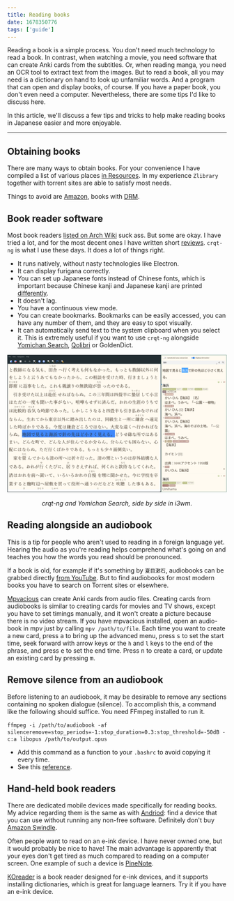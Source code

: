 ```yaml
---
title: Reading books
date: 1678350776
tags: ['guide']
---
```


Reading a book is a simple process.
You don't need much technology to read a book.
In contrast,
when watching a movie,
you need software that can create Anki cards from the subtitles.
Or,
when reading manga,
you need an OCR tool to extract text from the images.
But to read a book, all you may need is
a dictionary on hand to look up unfamiliar words.
And a program that can open and display books, of course.
If you have a paper book, you don't even need a computer.
Nevertheless, there are some tips I'd like to discuss here.

In this article, we'll discuss a few tips and tricks to help make
reading books in Japanese easier and more enjoyable.

****

## Obtaining books

There are many ways to obtain books.
For your convenience
I have compiled a list of various places [in Resources](resources.html#books).
In my experience `Zlibrary` together with torrent sites are able to satisfy most needs.

Things to avoid are [Amazon](https://stallman.org/amazon.html),
books with [DRM](https://drm.info/what-is-drm.en.html).

## Book reader software

Most book readers
[listed on Arch Wiki](https://wiki.archlinux.org/title/List_of_applications#Readers_and_viewers)
suck ass.
But some are okay.
I have tried a lot,
and for the most decent ones I have written short [reviews](resources.html#reading-ebooks).
`crqt-ng` is what I use these days.
It does a lot of things right.

* It runs natively, without nasty technologies like Electron.
* It can display furigana correctly.
* You can set up Japanese fonts instead of Chinese fonts,
  which is important because Chinese kanji and Japanese kanji
  are printed [differently](japanese-fonts.html#chinese-glyphs).
* It doesn't lag.
* You have a continuous view mode.
* You can create bookmarks.
  Bookmarks can be easily accessed,
  you can have any number of them,
  and they are easy to spot visually.
* It can automatically send text to the system clipboard when you select it.
  This is extremely useful
  if you want to use `crqt-ng` alongside [Yomichan Search](what-is-yomichan-search.html),
  [Qolibri](setting-up-qolibri.html#watch-clipboard)
  or GoldenDict.

<p align="center"><img src="img/coolreader-yomichan.webp" alt="crqt-ng and Yomichan Search"></p>
<p align="center"><i>crqt-ng and Yomichan Search, side by side in i3wm.</i></p>

## Reading alongside an audiobook

This is a tip for people who aren't used to reading in a foreign language yet.
Hearing the audio as you're reading helps comprehend what's going on
and teaches you how the words you read should be pronounced.

If a book is old,
for example if it's something by `夏目漱石`,
audiobooks can be grabbed directly [from YouTube](immersion-with-youtube.html#yt-dlp).
But to find audiobooks for most modern books
you have to search on Torrent sites or elsewhere.

[Mpvacious](mining-from-movies-and-tv-shows.html#mpvacious) can create Anki cards from audio files.
Creating cards from audiobooks is similar to creating cards for movies and TV shows,
except you have to set timings manually,
and it won't create a picture because there is no video stream.
If you have mpvacious installed, open an audio-book in mpv just by calling `mpv /path/to/file`.
Each time you want to create a new card,
press <kbd>a</kbd> to bring up the advanced menu,
press <kbd>s</kbd> to set the start time,
seek forward with arrow keys or the `h` and `l` keys to the end of the phrase,
and press <kbd>e</kbd> to set the end time.
Press <kbd>n</kbd> to create a card,
or update an existing card by pressing <kbd>m</kbd>.

## Remove silence from an audiobook

Before listening to an audiobook,
it may be desirable to remove any sections containing no spoken dialogue (silence).
To accomplish this, a command like the following should suffice.
You need FFmpeg installed to run it.

```
ffmpeg -i /path/to/audiobook -af silenceremove=stop_periods=-1:stop_duration=0.3:stop_threshold=-50dB -c:a libopus /path/to/output.opus
```

* Add this command as a function to your `.bashrc` to avoid copying it every time.
* See this [reference](http://underpop.online.fr/f/ffmpeg/help/silenceremove.htm.gz).

## Hand-held book readers

There are dedicated mobile devices made specifically for reading books.
My advice regarding them is the same as with [Andriod](our-immersion-learning-toolset.html#android):
find a device that you can use without running any non-free software.
Definitely don't buy [Amazon Swindle](should-i-buy-a-kindle-to-read-japanese-books.html).

Often people want to read on an e-ink device.
I have never owned one, but it would probably be nice to have!
The main advantage is apparently that your eyes don't get tired as much
compared to reading on a computer screen.
One example of such a device is [PineNote](https://wiki.pine64.org/wiki/PineNote).

[KOreader](resources.html#reading-ebooks)
is a book reader designed for e-ink devices,
and it supports installing dictionaries,
which is great for language learners.
Try it if you have an e-ink device.
